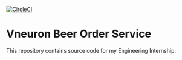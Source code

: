 [![CircleCI](https://circleci.com/gh/khalilsleimi/stage-ing/vneuron-cheese-order-service.svg?style=svg)](https://circleci.com/gh/khalilsleimi/stage-ing/vneuron-cheese-order-service)

# Vneuron Beer Order Service

This repository contains source code for my Engineering Internship.
